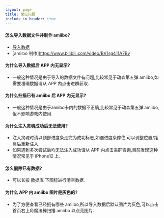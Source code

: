 ```yaml
---
layout: page
title: 常见问题
include_in_header: true
---
```

#### 怎么导入数据文件并制作 amiibo?
- [导入数据](https://www.bilibili.com/video/BV1vg411N7j5#reply93953633648)
- [amiibo 制作]https://www.bilibili.com/video/BV1sg411A7By

#### 为什么导入数据后 APP 内无显示?
- 一般这种情况是由于导入的数据文件有问题,比较常见于动森第五弹 amiibo,如需要准确数据请从 APP 内点击进群获取.

#### 为什么扫描已有 amiibo 后 APP 内无显示?
- 一般这种情况是由于amiibo卡内的数据不正确,比较常见于动森第五弹 amiibo,但不影响游戏内使用.

#### 为什么注入灵魂成功后无法使用?
- 注入灵魂时请以顶部进度条走完为成功标志,如遇进度条停住,可以调整位置/距离后重新注入.
- 如果遇到多次尝试后均无法注入成功请从 APP 内点击进群咨询,目前发现这种情况常见于 iPhone12 上.

#### 怎么删除已有数据?
- 可以长按 数据库 下图标进行清空数据.

#### 为什么 APP 内 amiibo 图片是灰色的?
- 为了方便查看已经拥有哪些 amiibo,所以导入数据后默认图片为灰色,可以点击首页右上角魔法棒扫描 amiibo 以点亮图片.
<br>